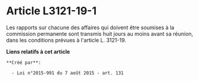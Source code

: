 # Article L3121-19-1

Les  rapports sur chacune des affaires qui doivent être soumises à la  commission permanente sont transmis huit jours au
moins avant sa  réunion, dans les conditions prévues à l'article L. 3121-19.

**Liens relatifs à cet article**

	**Créé par**:

	  - Loi n°2015-991 du 7 août 2015 - art. 131
